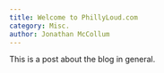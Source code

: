 ```yaml
---
title: Welcome to PhillyLoud.com
category: Misc.
author: Jonathan McCollum
---
```


This is a post about the blog in general.
